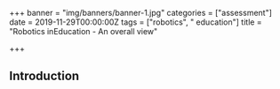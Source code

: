 +++
banner = "img/banners/banner-1.jpg"
categories = ["assessment"]
date = 2019-11-29T00:00:00Z
tags = ["robotics", " education"]
title = "Robotics inEducation - An overall view"

+++
## Introduction